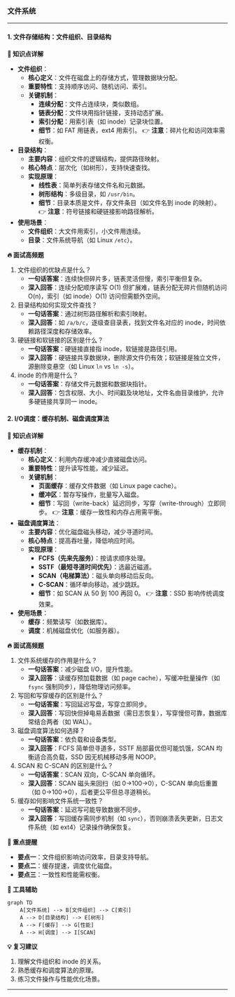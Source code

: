 
### 文件系统
------
#### **1. 文件存储结构：文件组织、目录结构**
**🔑 知识点详解**
- **文件组织**：
  - **核心定义**：文件在磁盘上的存储方式，管理数据块分配。
  - **重要特性**：支持顺序访问、随机访问、索引。
  - **关键机制**：
    - **连续分配**：文件占连续块，类似数组。
    - **链表分配**：文件块用指针链接，支持动态扩展。
    - **索引分配**：用索引表（如 inode）记录块位置。
    - **细节**：如 FAT 用链表，ext4 用索引。
    👉 **注意**：碎片化和访问效率需权衡。
- **目录结构**：
  - **主要内容**：组织文件的逻辑结构，提供路径映射。
  - **核心特点**：层次化（如树形），支持快速查找。
  - **实现原理**：
    - **线性表**：简单列表存储文件名和元数据。
    - **树形结构**：多级目录，如 `/usr/bin`。
    - **细节**：目录本质是文件，存文件条目（如文件名到 inode 的映射）。
    👉 **注意**：符号链接和硬链接影响路径解析。
- **使用场景**：
  - **文件组织**：大文件用索引，小文件用连续。
  - **目录**：文件系统导航（如 Linux `/etc`）。

**🔥 面试高频题**
1. 文件组织的优缺点是什么？
   - **一句话答案**：连续快但碎片多，链表灵活但慢，索引平衡但复杂。
   - **深入回答**：连续分配顺序读写 O(1) 但扩展难，链表分配无碎片但随机访问 O(n)，索引（如 inode）O(1) 访问但需额外空间。
2. 目录结构如何实现文件查找？
   - **一句话答案**：通过树形路径解析和索引映射。
   - **深入回答**：如 `/a/b/c`，逐级查目录表，找到文件名对应的 inode，时间依赖路径深度和存储效率。
3. 硬链接和软链接的区别是什么？
   - **一句话答案**：硬链接直接指 inode，软链接是路径引用。
   - **深入回答**：硬链接共享数据块，删除源文件仍有效；软链接是独立文件，源删除变悬空（如 Linux `ln` vs `ln -s`）。
4. inode 的作用是什么？
   - **一句话答案**：存储文件元数据和数据块指针。
   - **深入回答**：包含权限、大小、时间戳及块地址，文件名由目录维护，允许多硬链接共享同一 inode。



#### **2. I/O调度：缓存机制、磁盘调度算法**
**🔑 知识点详解**
- **缓存机制**：
  - **核心定义**：利用内存缓冲减少直接磁盘访问。
  - **重要特性**：提升读写性能，减少延迟。
  - **关键机制**：
    - **页面缓存**：缓存文件数据（如 Linux page cache）。
    - **缓冲区**：暂存写操作，批量写入磁盘。
    - **细节**：写回（write-back）延迟同步，写穿（write-through）立即同步。
    👉 **注意**：缓存一致性和内存占用需平衡。
- **磁盘调度算法**：
  - **主要内容**：优化磁盘磁头移动，减少寻道时间。
  - **核心特点**：提高吞吐量，降低响应时间。
  - **实现原理**：
    - **FCFS（先来先服务）**：按请求顺序处理。
    - **SSTF（最短寻道时间优先）**：选最近磁道。
    - **SCAN（电梯算法）**：磁头单向移动后反向。
    - **C-SCAN**：循环单向移动，减少跳跃。
    - **细节**：如 SCAN 从 50 到 100 再回 0。
    👉 **注意**：SSD 影响传统调度效果。
- **使用场景**：
  - **缓存**：频繁读写（如数据库）。
  - **调度**：机械磁盘优化（如服务器）。

**🔥 面试高频题**
1. 文件系统缓存的作用是什么？
   - **一句话答案**：减少磁盘 I/O，提升性能。
   - **深入回答**：读缓存预加载数据（如 page cache），写缓冲批量操作（如 `fsync` 强制同步），降低物理访问频率。
2. 写回和写穿缓存的区别是什么？
   - **一句话答案**：写回延迟写盘，写穿立即同步。
   - **深入回答**：写回快但掉电易丢数据（需日志恢复），写穿慢但可靠，数据库常结合两者（如 WAL）。
3. 磁盘调度算法如何选择？
   - **一句话答案**：依负载和设备类型。
   - **深入回答**：FCFS 简单但寻道多，SSTF 局部最优但可能饥饿，SCAN 均衡适合高负载，SSD 因无机械移动多用 NOOP。
4. SCAN 和 C-SCAN 的区别是什么？
   - **一句话答案**：SCAN 双向，C-SCAN 单向循环。
   - **深入回答**：SCAN 磁头来回扫（如 0→100→0），C-SCAN 单向后重置（如 0→100→0），后者更公平但总寻道稍长。
5. 缓存如何影响文件系统一致性？
   - **一句话答案**：延迟写可能导致数据不同步。
   - **深入回答**：写回缓存需同步机制（如 `sync`），否则崩溃丢失更新，日志文件系统（如 ext4）记录操作确保恢复。

**🌟 重点提醒**
- **要点一**：文件组织影响访问效率，目录支持导航。
- **要点二**：缓存提速，调度优化磁盘。
- **要点三**：一致性和性能需权衡。

**🔧 工具辅助**
```mermaid
graph TD
    A[文件系统] --> B[文件组织] --> C[索引]
    A --> D[目录结构] --> E[树形]
    A --> F[缓存] --> G[性能]
    A --> H[调度] --> I[SCAN]
```

**💡 复习建议**
1. 理解文件组织和 inode 的关系。
2. 熟悉缓存和调度算法的原理。
3. 练习文件操作与性能优化场景。

---

